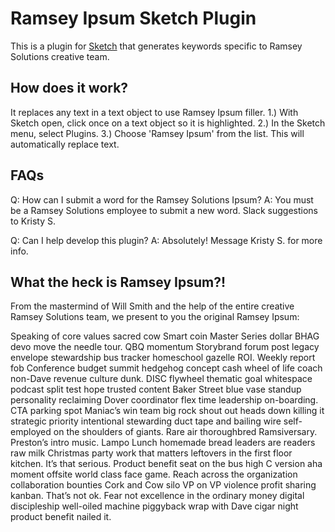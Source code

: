 # Ramsey Ipsum Sketch Plugin

This is a plugin for [Sketch](https://www.sketchapp.com) that generates keywords specific to Ramsey Solutions creative team.

## How does it work?

It replaces any text in a text object to use Ramsey Ipsum filler.
1.) With Sketch open, click once on a text object so it is highlighted.
2.) In the Sketch menu, select Plugins.
3.) Choose 'Ramsey Ipsum' from the list. This will automatically replace text.

## FAQs

Q: How can I submit a word for the Ramsey Solutions Ipsum?
A: You must be a Ramsey Solutions employee to submit a new word. Slack suggestions to Kristy S.

Q: Can I help develop this plugin?
A: Absolutely! Message Kristy S. for more info.

## What the heck is Ramsey Ipsum?!

From the mastermind of Will Smith and the help of the entire creative Ramsey Solutions team, we present to you the original Ramsey Ipsum:

Speaking of core values sacred cow Smart coin Master Series dollar BHAG devo move the needle tour. QBQ momentum Storybrand forum post legacy envelope stewardship bus tracker homeschool gazelle ROI. Weekly report fob Conference budget summit hedgehog concept cash wheel of life coach non-Dave revenue culture dunk. DISC flywheel thematic goal whitespace podcast split test hope trusted content Baker Street blue vase standup personality reclaiming Dover coordinator flex time leadership on-boarding. CTA parking spot Maniac’s win team big rock shout out heads down killing it strategic priority intentional stewarding duct tape and bailing wire self-employed on the shoulders of giants. Rare air thoroughbred Ramsiversary. Preston’s intro music. Lampo Lunch homemade bread leaders are readers raw milk Christmas party work that matters leftovers in the first floor kitchen. It’s that serious. Product benefit seat on the bus high C version aha moment offsite world class face game. Reach across the organization collaboration bounties Cork and Cow silo VP on VP violence profit sharing kanban. That’s not ok. Fear not excellence in the ordinary money digital discipleship well-oiled machine piggyback wrap with Dave cigar night product benefit nailed it.

